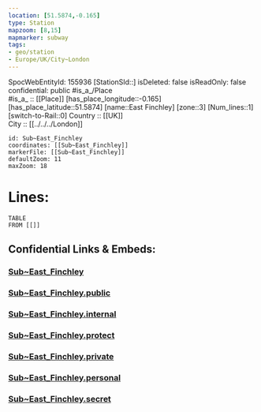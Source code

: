 ```yaml
---
location: [51.5874,-0.165] 
type: Station 
mapzoom: [8,15] 
mapmarker: subway 
tags:
- geo/station
- Europe/UK/City~London
---
```

SpocWebEntityId: 155936
[StationSId::] 
isDeleted: false
isReadOnly: false
confidential: public
#is_a_/Place  
#is_a_ :: [[Place]] 
[has_place_longitude::-0.165] 
[has_place_latitude::51.5874] 
[name::East Finchley] 
[zone::3] 
[Num_lines::1] 
[switch-to-Rail::0] 
Country :: [[UK]]  
City :: [[../../../London]]  


```leaflet
id: Sub~East_Finchley
coordinates: [[Sub~East_Finchley]] 
markerFile: [[Sub~East_Finchley]] 
defaultZoom: 11 
maxZoom: 18
```


# Lines: 
```dataview
TABLE 
FROM [[]] 
```


## Confidential Links & Embeds: 

### [Sub~East_Finchley](/_Standards/Earth/Continent/Europe/Europe~North/UK/England/Regions~England/London,Greater/cities~GreaterLondon/Underground/Station/Sub~East_Finchley.md) 

### [Sub~East_Finchley.public](/_public/Earth/Continent/Europe/Europe~North/UK/England/Regions~England/London,Greater/cities~GreaterLondon/Underground/Station/Sub~East_Finchley.public.md) 

### [Sub~East_Finchley.internal](/_internal/Earth/Continent/Europe/Europe~North/UK/England/Regions~England/London,Greater/cities~GreaterLondon/Underground/Station/Sub~East_Finchley.internal.md) 

### [Sub~East_Finchley.protect](/_protect/Earth/Continent/Europe/Europe~North/UK/England/Regions~England/London,Greater/cities~GreaterLondon/Underground/Station/Sub~East_Finchley.protect.md) 

### [Sub~East_Finchley.private](/_private/Earth/Continent/Europe/Europe~North/UK/England/Regions~England/London,Greater/cities~GreaterLondon/Underground/Station/Sub~East_Finchley.private.md) 

### [Sub~East_Finchley.personal](/_personal/Earth/Continent/Europe/Europe~North/UK/England/Regions~England/London,Greater/cities~GreaterLondon/Underground/Station/Sub~East_Finchley.personal.md) 

### [Sub~East_Finchley.secret](/_secret/Earth/Continent/Europe/Europe~North/UK/England/Regions~England/London,Greater/cities~GreaterLondon/Underground/Station/Sub~East_Finchley.secret.md)

